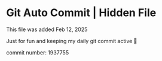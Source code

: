 # Git Auto Commit | Hidden File

This file was added Feb 12, 2025

Just for fun and keeping my daily git commit active 🤪

commit number: 1937755
